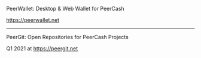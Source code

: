 PeerWallet: Desktop & Web Wallet for PeerCash

https://peerwallet.net

---

PeerGit: Open Repositories for PeerCash Projects

Q1 2021 at https://peergit.net
